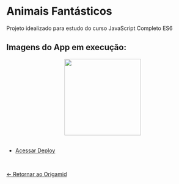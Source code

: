 # Animais Fantásticos

Projeto idealizado para estudo do curso JavaScript Completo ES6

## Imagens do App em execução:
<div align="center">
 <img src="https://i.imgur.com/ceYxaRL.png" height="200" />
</div>

  <br>

- [Acessar Deploy](https://origamid-animais-fantasticos.vercel.app/)

 <br>
 
[<- Retornar ao Origamid](https://github.com/GilvanPOliveira/Origamid)



